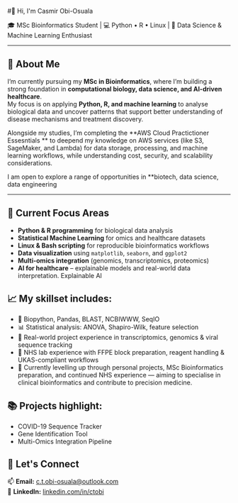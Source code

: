 #👋 Hi, I'm Casmir Obi-Osuala

🎓 MSc Bioinformatics Student | 💻 Python • R • Linux | 🤖 Data Science & Machine Learning Enthusiast

---

## 🧠 About Me
I’m currently pursuing my **MSc in Bioinformatics**, where I’m building a strong foundation in **computational biology, data science, and AI-driven healthcare**.  
My focus is on applying **Python, R, and machine learning** to analyse biological data and uncover patterns that support better understanding of disease mechanisms and treatment discovery.

Alongside my studies, I’m completing the **AWS Cloud Practictioner Essesntials ** to deepend my knowledge on AWS services (like S3, SageMaker, and Lambda) for data storage, processing, and machine learning workflows, while understanding cost, security, and scalability considerations.

I am open to explore a range of opportunities in **biotech, data science, data engineering

---

## 🔬 Current Focus Areas
- **Python & R programming** for biological data analysis  
- **Statistical Machine Learning** for omics and healthcare datasets  
- **Linux & Bash scripting** for reproducible bioinformatics workflows  
- **Data visualization** using `matplotlib`, `seaborn`, and `ggplot2`  
- **Multi-omics integration** (genomics, transcriptomics, proteomics)  
- **AI for healthcare** – explainable models and real-world data interpretation. Explainable AI

## 📈 My skillset includes:

- 🧬 Biopython, Pandas, BLAST, NCBIWWW, SeqIO
- 📊 Statistical analysis: ANOVA, Shapiro-Wilk, feature selection
- 🧠 Real-world project experience in transcriptomics, genomics & viral sequence tracking
- 🧪 NHS lab experience with FFPE block preparation, reagent handling & UKAS-compliant workflows
- 🌱 Currently levelling up through personal projects, MSc Bioinformatics preparation, and continued NHS experience — aiming to specialise in clinical bioinformatics and contribute to precision medicine.

## 📚 Projects highlight:

- COVID-19 Sequence Tracker
- Gene Identification Tool
- Multi-Omics Integration Pipeline

## 💬 Let's Connect

📫 **Email:** c.t.obi-osuala@outlook.com  
🔗 **LinkedIn:** [linkedin.com/in/ctobi](https://www.linkedin.com/in/ctobi)  

